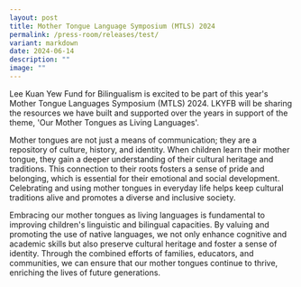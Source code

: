 ```yaml
---
layout: post
title: Mother Tongue Language Symposium (MTLS) 2024
permalink: /press-room/releases/test/
variant: markdown
date: 2024-06-14
description: ""
image: ""
---
```

Lee Kuan Yew Fund for Bilingualism is excited to be part of this year's Mother Tongue Languages Symposium (MTLS) 2024. LKYFB will be sharing the resources we have built and supported over the years in support of the theme, 'Our Mother Tongues as Living Languages'.

Mother tongues are not just a means of communication; they are a repository of culture, history, and identity. When children learn their mother tongue, they gain a deeper understanding of their cultural heritage and traditions. This connection to their roots fosters a sense of pride and belonging, which is essential for their emotional and social development. Celebrating and using mother tongues in everyday life helps keep cultural traditions alive and promotes a diverse and inclusive society.

Embracing our mother tongues as living languages is fundamental to improving children's linguistic and bilingual capacities. By valuing and promoting the use of native languages, we not only enhance cognitive and academic skills but also preserve cultural heritage and foster a sense of identity. Through the combined efforts of families, educators, and communities, we can ensure that our mother tongues continue to thrive, enriching the lives of future generations.